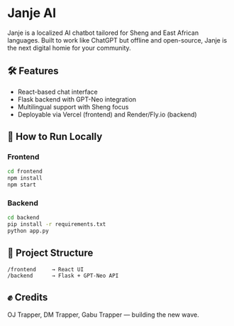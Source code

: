 # Janje AI

Janje is a localized AI chatbot tailored for Sheng and East African languages. Built to work like ChatGPT but offline and open-source, Janje is the next digital homie for your community.

## 🛠 Features
- React-based chat interface
- Flask backend with GPT-Neo integration
- Multilingual support with Sheng focus
- Deployable via Vercel (frontend) and Render/Fly.io (backend)

## 🚀 How to Run Locally

### Frontend
```bash
cd frontend
npm install
npm start
```

### Backend
```bash
cd backend
pip install -r requirements.txt
python app.py
```

## 📂 Project Structure
```
/frontend     → React UI
/backend      → Flask + GPT-Neo API
```

## ✊ Credits
OJ Trapper, DM Trapper, Gabu Trapper — building the new wave.

